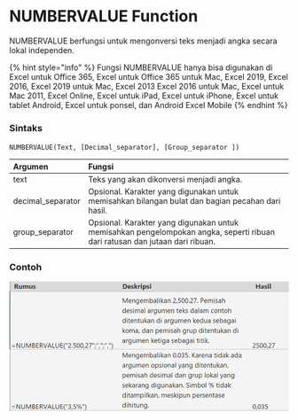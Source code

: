 # NUMBERVALUE Function

NUMBERVALUE berfungsi untuk mengonversi teks menjadi angka secara lokal independen.

{% hint style="info" %}
Fungsi NUMBERVALUE hanya bisa digunakan di Excel untuk Office 365, Excel untuk Office 365 untuk Mac, Excel 2019, Excel 2016, Excel 2019 untuk Mac, Excel 2013 Excel 2016 untuk Mac, Excel untuk Mac 2011, Excel Online, Excel untuk iPad, Excel untuk iPhone, Excel untuk tablet Android, Excel untuk ponsel, dan Android Excel Mobile
{% endhint %}

### Sintaks

```text
NUMBERVALUE(Text, [Decimal_separator], [Group_separator ])
```

| Argumen | Fungsi |
| :--- | :--- |
| text | Teks yang akan dikonversi menjadi angka. |
| decimal\_separator | Opsional. Karakter yang digunakan untuk memisahkan bilangan bulat dan bagian pecahan dari hasil. |
| group\_separator | Opsional. Karakter yang digunakan untuk memisahkan pengelompokan angka, seperti ribuan dari ratusan dan jutaan dari ribuan. |

### Contoh

![](../.gitbook/assets/image%20%2814%29.png)

